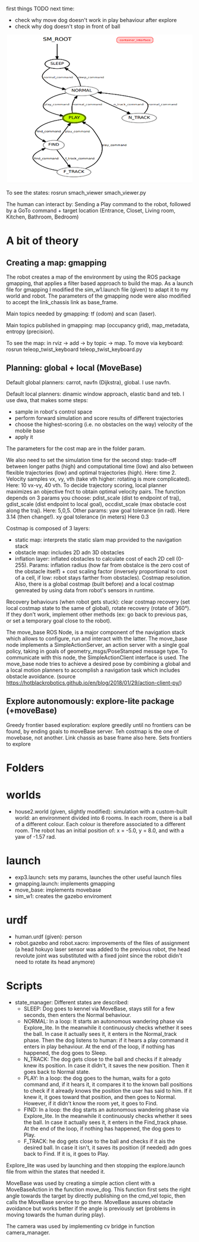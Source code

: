 first things TODO next time: 
- check why move dog doesn't work in play behaviour after explore
- check why dog doesn't stop in front of ball


<p align="center">
  <img height="400" width="500" src="https://github.com/ChiaraSapo/exp-rob-assignment3/blob/master/exp_assignment3/images/Screenshot%20from%202020-12-28%2016-05-37.png?raw=true "Title"">
</p>


To see the states: rosrun smach_viewer smach_viewer.py


The human can interact by:
Sending a Play command to the robot, followed by a GoTo command + target location (Entrance,
Closet, Living room, Kitchen, Bathroom, Bedroom)

# A bit of theory

## Creating a map: gmapping
The robot creates a map of the environment by using the ROS package gmapping, that applies a filter based approach to build the map. As a launch file for gmapping I modified the sim_w1.launch file (given) to adapt it to my world and robot. The parameters of the gmapping node were also modified to accept the link_chassis link as base_frame.

Main topics needed by gmapping: tf (odom) and scan (laser).

Main topics  published in gmapping: map (occupancy grid), map_metadata, entropy (precision).

To see the map: in rviz -> add -> by topic -> map. To move via keyboard: rosrun teleop_twist_keyboard teleop_twist_keyboard.py 

## Planning: global + local (MoveBase)
Default global planners: carrot, navfn (Dijkstra), global. I use navfn. 

Default local planners: dinamic window approach, elastic band and teb. I use dwa, that makes some steps: 
- sample in robot's control space
- perform forward simulation and score results of different trajectories
- choose the highest-scoring (i.e. no obstacles on the way) velocity of the mobile base
- apply it

The parameters for the cost map are in the folder param. 

We also need to set the simulation time for the second step: trade-off between longer paths (high) and computational time (low) and also  between flexible trajectories (low) and optimal trajectories (high). Here: time 2. Velocity samples vx, vy, vth (take vth higher: rotating is more complicated). Here: 10 vx-vy, 40 vth. 
To decide trajectory scoring, local planner maximizes an objective fnct to obtain optimal velocity pairs. The function depends on 3 params you choose: pdist_scale (dist to endpoint of traj), gdist_scale (dist endpoint to local goal), occdist_scale (max obstacle cost along the traj). Here: 5,0,5.
Other params: yaw goal tolerance (in rad). Here 3.14 (then change!). xy goal tolerance (in meters) Here 0.3

Costmap is composed of 3 layers:
- static map: interprets the static slam map provided to the navigation stack
- obstacle map: includes 2D adn 3D obstacles
- inflation layer: inflated obstacles to calculate cost of each 2D cell (0-255). Params: inflation radius (how far from obstalce is the zero cost of the obstacle itself) + cost scaling factor (inversely proportional to cost of a cell, if low: robot stays farther from obstacles). Costmap resolution.
Also, there is a global costmap (built before) and a local costmap genreated by using data from robot's sensors in runtime.

Recovery behaviours (when robot gets stuck): clear costmap recovery (set local costmap state to the same of global), rotate recovery (rotate of 360°). If they don't work, implement other methods (ex: go back to previous pas, or set a temporary goal close to the robot).

The move_base ROS Node, is a major component of the navigation stack which allows to configure, run and interact with the latter. The move_base node implements a SimpleActionServer, an action server with a single goal policy, taking in goals of geometry_msgs/PoseStamped message type. To communicate with this node, the SimpleActionClient interface is used. The move_base node tries to achieve a desired pose by combining a global and a local motion planners to accomplish a navigation task which includes obstacle avoidance. (source https://hotblackrobotics.github.io/en/blog/2018/01/29/action-client-py/)


## Explore autonomously: explore-lite package (+moveBase)
Greedy frontier based exploration: explore greedily until no frontiers can be found, by ending goals to moveBase server. Teh costmap is the one of movebase, not another. Link chassis as base frame also here.
Sets frontiers to explore


# Folders
# worlds
- house2.world (given, slightly modified): simulation with a custom-built world: an environment divided into 6 rooms. In each room, there is a ball of a different colour. Each colour is therefore associated to a different room. The robot has an initial position of: x = -5.0, y = 8.0, and with a yaw of -1.57 rad. 

# launch 
- exp3.launch: sets my params, launches the other useful launch files 
- gmapping.launch: implements gmapping
- move_base: implements movebase
- sim_w1: creates the gazebo enviroment

# urdf 
- human.urdf (given): person
- robot.gazebo and robot.xacro: improvements of the files of assignment  (a head hokuyo laser sensor was added to the previous robot, the head revolute joint was substituted with a fixed joint since the robot didn't need to rotate its head anymore)

# Scripts
- state_manager: Different states are described:
  - SLEEP: Dog goes to kennel via MoveBase, stays still for a few seconds, then enters the Normal behaviour.
  - NORMAL: In a loop:
    It starts an autonomous wandering phase via Explore_lite. In the meanwhile it continuously checks whether it sees the ball. In case it actually sees it, it enters in the Normal_track phase. Then the dog listens to human: if it hears a play command it enters in play behaviour. At the end of the loop, if nothing has happened, the dog goes to Sleep.
   - N_TRACK: The dog gets close to the ball and checks if it already knew its position. In case it didn't, it saves the new position. Then it goes back to Normal state.
  - PLAY: In a loop: the dog goes to the human, waits for a goto command and, if it hears it, it compares it to the known ball positions to check if it already knows the position the user has said to him. If it knew it, it goes toward that position, and then goes to Normal. However, if it didn't know the room yet, it goes to Find.
  - FIND: In a loop: the dog starts an autonomous wandering phase via Explore_lite. In the meanwhile it continuously checks whether it sees the ball. In case it actually sees it, it enters in the Find_track phase. At the end of the loop, if nothing has happened, the dog goes to Play.
  - F_TRACK: he dog gets close to the ball and checks if it ais the desired ball. In case it isn't, it saves its position (if needed) adn goes back to Find. If it is, it goes to Play.
   
Explore_lite was used by launching and then stopping the explore.launch file from within the states that needed it.

MoveBase was used by creating a simple action client with a MoveBaseAction in the function move_dog. This function first sets the right angle towards the target by directly publishing on the cmd_vel topic, then calls the MoveBase service to go there. MoveBase assures obstacle avoidance but works better if the angle is previously set (problems in moving towards the human during play). 

The camera was used by implementing cv bridge in function camera_manager.

